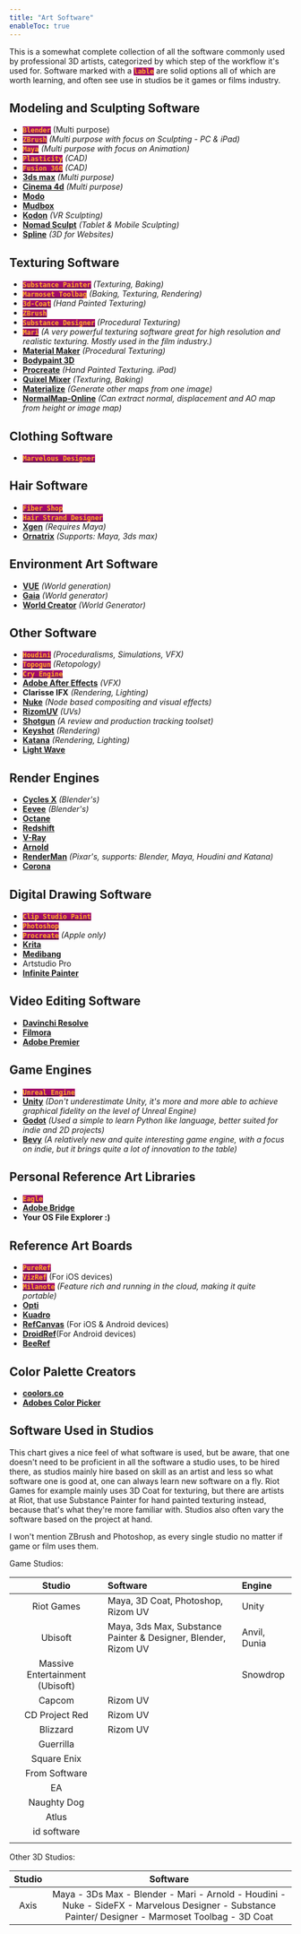 ```yaml
---
title: "Art Software"
enableToc: true
---
```


<style> code { color: #FFAF23; background: #A20B6A; } </style>

This is a somewhat complete collection of all the software commonly used by professional 3D artists, categorized by which step of the workflow it's used for. Software marked with a **`lable`** are solid options all of which are worth learning, and often see use in studios be it games or films industry.
## Modeling and Sculpting Software

- [**`Blender`**](https://www.blender.org/features/) (Multi purpose)
- [**`ZBrush`**](https://www.maxon.net/en/zbrush) _(Multi purpose with focus on Sculpting - PC & iPad)_
- [**`Maya`**](https://www.autodesk.com/products/maya) _(Multi purpose with focus on Animation)_
- [**`Plasticity`**](https://www.plasticity.xyz/) _(CAD)_
- [**`Fusion 360`**](https://www.autodesk.com/products/fusion-360) _(CAD)_
- [**3ds max**](https://www.autodesk.com/products/3ds-max) _(Multi purpose)_
- [**Cinema 4d**](https://www.maxon.net/en/cinema-4d) _(Multi purpose)_
- [**Modo**](https://www.foundry.com/products/modo/features)
- [**Mudbox**](https://www.autodesk.com/products/mudbox)
- [**Kodon**](https://www.kodon.xyz) _(VR Sculpting)_
- [**Nomad Sculpt**](https://nomadsculpt.com) _(Tablet & Mobile Sculpting)_
- [**Spline**](https://spline.design/) _(3D for Websites)_

## Texturing Software

- [**`Substance Painter`**](https://www.adobe.com/products/substance3d-painter.html) _(Texturing, Baking)_
- [**`Marmoset Toolbag`**](https://marmoset.co/toolbag/) _(Baking, Texturing, Rendering)_
- [**`3d-Coat`**](https://3dcoat.com) _(Hand Painted Texturing)_
- [**`ZBrush`**](https://www.maxon.net/en/zbrush/features?categories=1200576)
- [**`Substance Designer`**](https://www.adobe.com/products/substance3d-designer.html) _(Procedural Texturing)_
- [**`Mari`**](https://www.foundry.com/products/mari) _(A very powerful texturing software great for high resolution and realistic texturing. Mostly used in the film industry.)_
- [**Material Maker**](https://www.materialmaker.org) _(Procedural Texturing)_
- [**Bodypaint 3D**](https://www.maxon.net/en/cinema-4d/features/bodypaint-3d)
- [**Procreate**](https://procreate.com) _(Hand Painted Texturing. iPad)_
- [**Quixel Mixer**](https://quixel.com/mixer) _(Texturing, Baking)_
- [**Materialize**](https://boundingboxsoftware.com/materialize/) _(Generate other maps from one image)_
- [**NormalMap-Online**](http://cpetry.github.io/NormalMap-Online/) _(Can extract normal, displacement and AO map from height or image map)_

## Clothing Software

- [**`Marvelous Designer`**](https://marvelousdesigner.com)

## Hair Software

- [**`Fiber Shop`**](https://www.artstation.com/marketplace/p/g1m6P/fibershop-realtime-hair-card-texturing-tool)
- [**`Hair Strand Designer`**](https://www.artstation.com/marketplace/p/j7PY/hair-strand-designer-v1-7-0-full-perpetual-license-free-demo-and-sample-set)
- [**Xgen**](https://help.autodesk.com/view/MAYAUL/2024/ENU/?guid=GUID-C0470142-600B-4615-8110-EC779934DF5F) _(Requires Maya)_
- [**Ornatrix**](https://ephere.com/plugins/autodesk/max/ornatrix/) _(Supports: Maya, 3ds max)_

## Environment Art Software

- [**VUE**](https://info.e-onsoftware.com/vue/overview) _(World generation)_
- [**Gaia**](https://www.procedural-worlds.com/products/professional/gaia-pro/) _(World generator)_
- [**World Creator**](https://www.world-creator.com) _(World Generator)_

## Other Software

- [**`Houdini`**](https://www.sidefx.com) _(Proceduralisms, Simulations, VFX)_
- [**`Topogun`**](https://www.topogun.com) _(Retopology)_
- [**`Cry Engine`**]()
- [**Adobe After Effects**](https://www.adobe.com/products/aftereffects.html) _(VFX)_
- **Clarisse IFX** _(Rendering, Lighting)_
- [**Nuke**](https://www.foundry.com/products/nuke-family/nuke) _(Node based compositing and visual effects)_
- [**RizomUV**](https://www.rizom-lab.com) _(UVs)_
- [**Shotgun**](https://www.shotgridsoftware.com/blog/shotgun-for-games) _(A review and production tracking toolset)_
- [**Keyshot**](https://www.keyshot.com) _(Rendering)_
- [**Katana**](https://www.foundry.com/products/katana) _(Rendering, Lighting)_
- [**Light Wave**](https://www.lightwave3d.com)
  
## Render Engines

- [**Cycles X**](https://docs.blender.org/manual/en/latest/render/cycles/introduction.html) _(Blender's)_
- [**Eevee**](https://docs.blender.org/manual/en/latest/render/eevee/index.html) _(Blender's)_
- [**Octane**](https://home.otoy.com/render/octane-render/)
- [**Redshift**](https://www.maxon.net/en/redshift)
- [**V-Ray**](https://www.chaos.com)
- [**Arnold**](https://arnoldrenderer.com)
- [**RenderMan**](https://renderman.pixar.com) _(Pixar's, supports: Blender, Maya, Houdini and Katana)_
- [**Corona**](https://corona-renderer.com)

## Digital Drawing Software

- [**`Clip Studio Paint`**](https://www.clipstudio.net/en/)
- [**`Photoshop`**](https://www.adobe.com/products/photoshop.html)
- [**`Procreate`**](https://procreate.com) _(Apple only)_
- [**Krita**](https://krita.org/en/)
- [**Medibang**](https://medibangpaint.com/en/)
- Artstudio Pro
- [**Infinite Painter**](https://www.infinitestudio.art/discover.php)

## Video Editing Software

- [**Davinchi Resolve**](https://www.blackmagicdesign.com/products/davinciresolve)
- [**Filmora**](https://filmora.wondershare.com/)
- [**Adobe Premier**](https://www.adobe.com/products/premiere.html)

## Game Engines

- [**`Unreal Engine`**](https://www.unrealengine.com/en-US)
- [**Unity**](https://unity.com) _(Don't underestimate Unity, it's more and more able to achieve graphical fidelity on the level of Unreal Engine)_
- [**Godot**](https://godotengine.org) _(Used a simple to learn Python like language, better suited for indie and 2D projects)_
- [**Bevy**](https://bevyengine.org/) _(A relatively new and quite interesting game engine, with a focus on indie, but it brings quite a lot of innovation to the table)_

## Personal Reference Art Libraries

- [**`Eagle`**](https://en.eagle.cool)
- [**Adobe Bridge**](https://www.adobe.com/products/bridge.html)
- **Your OS File Explorer :)**

## Reference Art Boards

- [**`PureRef`**](https://www.pureref.com)
- [**`VizRef`**](https://vizref.com/) (For iOS devices)
- [**`Milanote`**](https://milanote.com/) _(Feature rich and running in the cloud, making it quite portable)_
- [**Opti**](https://github.com/torcado194/opti)
- [**Kuadro**](http://www.kruelgames.com/tools/kuadro/)
- [**RefCanvas**](https://refcanvas.com/) (For iOS & Android devices)
- [**DroidRef**](https://github.com/Ruin0x11/DroidRef)(For Android devices)
- [**BeeRef**](https://github.com/rbreu/beeref)

## Color Palette Creators

- [**coolors.co**](https://coolors.co/generate)
- [**Adobes Color Picker**](https://color.adobe.com/create/color-wheel)



## Software Used in Studios

This chart gives a nice feel of what software is used, but be aware, that one doesn't need to be proficient in all the software a studio uses, to be hired there, as studios mainly hire based on skill as an artist and less so what software one is good at, one can always learn new software on a fly. Riot Games for example mainly uses 3D Coat for texturing, but there are artists at Riot, that use Substance Painter for hand painted texturing instead, because that's what they're more familiar with. Studios also often vary the software based on the project at hand.

I won't mention ZBrush and Photoshop, as every single studio no matter if game or film uses them.

Game Studios:

|             Studio              | Software                                                       | Engine       |
| :-----------------------------: | :------------------------------------------------------------- | :----------- |
|           Riot Games            | Maya, 3D Coat, Photoshop, Rizom UV                             | Unity        |
|             Ubisoft             | Maya, 3ds Max, Substance Painter & Designer, Blender, Rizom UV | Anvil, Dunia |
| Massive Entertainment (Ubisoft) |                                                                | Snowdrop     |
|             Capcom              | Rizom UV                                                       |              |
|         CD Project Red          | Rizom UV                                                       |              |
|            Blizzard             | Rizom UV                                                       |              |
|            Guerrilla            |                                                                |              |
|           Square Enix           |                                                                |              |
|          From Software          |                                                                |              |
|               EA                |                                                                |              |
|           Naughty Dog           |                                                                |              |
|              Atlus              |                                                                |              |
|           id software           |                                                                |              |
|                                 |                                                                |              |

Other 3D Studios:

| Studio |                       Software                       |
| :----: | :--------------------------------------------------: |
|  Axis  | Maya - 3Ds Max - Blender - Mari - Arnold - Houdini - Nuke - SideFX - Marvelous Designer - Substance Painter/ Designer - Marmoset Toolbag - 3D Coat|